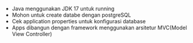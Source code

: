 - Java menggunakan JDK 17 untuk running
- Mohon untuk create databe dengan postgreSQL
- Cek application properties untuk konfigurasi database
- Apps dibangun dengan framework menggunakan arsitetur MVC(Model View Controller)
